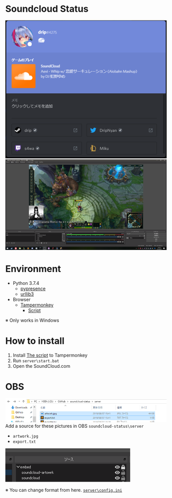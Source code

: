 # Soundcloud Status
![image1](https://github.com/S4WA/files/blob/master/soundcloud-status/Screenshot_1.png?raw=true)  
![image2](https://github.com/S4WA/files/blob/master/soundcloud-status/Screenshot_2.png?raw=true)  

# Environment
 - Python 3.7.4
   - [pypresence](https://github.com/qwertyquerty/pypresence)
   - [urllib3](https://github.com/urllib3/urllib3)
 - Browser
   - [Tampermonkey](https://chrome.google.com/webstore/detail/tampermonkey/dhdgffkkebhmkfjojejmpbldmpobfkfo)
     - [Script](https://github.com/S4WA/soundcloud-status/raw/master/chrome/contents.user.js)

※ Only works in Windows

# How to install
1. Install [The script](https://github.com/S4WA/soundcloud-status/raw/master/chrome/contents.user.js) to Tampermonkey
2. Run ``server\start.bat`` 
3. Open the SoundCloud.com

# OBS
![image3](https://github.com/S4WA/files/blob/master/soundcloud-status/Screenshot_3.png?raw=true)  
Add a source for these pictures in OBS
``soundcloud-status\server``  
- ``artwork.jpg``  
- ``export.txt``  

![image4](https://github.com/S4WA/files/blob/master/soundcloud-status/Screenshot_4.png?raw=true)  

※ You can change format from here. [``server\config.ini``](https://github.com/S4WA/soundcloud-status/blob/master/server/config.ini)
